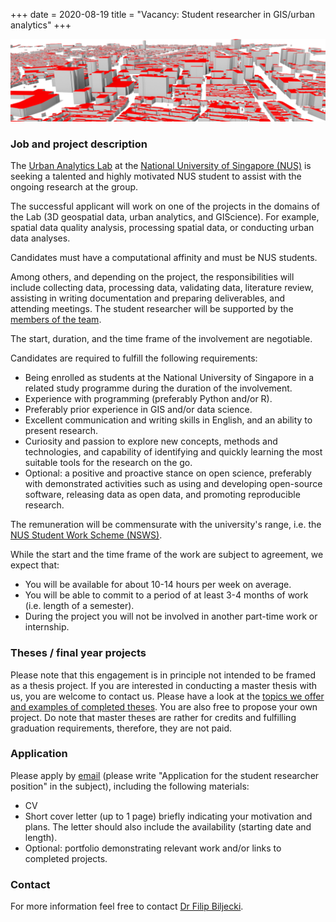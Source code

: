 +++
date = 2020-08-19
title = "Vacancy: Student researcher in GIS/urban analytics"
+++

![](header.png)

### Job and project description

The [Urban Analytics Lab](/) at the [National University of Singapore (NUS)](http://www.nus.edu.sg) is seeking a talented and highly motivated NUS student to assist with the ongoing research at the group.

The successful applicant will work on one of the projects in the domains of the Lab (3D geospatial data, urban analytics, and GIScience).
For example, spatial data quality analysis, processing spatial data, or conducting urban data analyses.

Candidates must have a computational affinity and must be NUS students.

Among others, and depending on the project, the responsibilities will include collecting data, processing data, validating data, literature review, assisting in writing documentation and preparing deliverables, and attending meetings.
The student researcher will be supported by the [members of the team](/people).

The start, duration, and the time frame of the involvement are negotiable.

Candidates are required to fulfill the following requirements:

- Being enrolled as students at the National University of Singapore in a related study programme during the duration of the involvement.
- Experience with programming (preferably Python and/or R).
- Preferably prior experience in GIS and/or data science.
- Excellent communication and writing skills in English, and an ability to present research.
- Curiosity and passion to explore new concepts, methods and technologies, and capability of identifying and quickly learning the most suitable tools for the research on the go.
- Optional: a positive and proactive stance on open science, preferably with demonstrated activities such as using and developing open-source software, releasing data as open data, and promoting reproducible research.

The remuneration will be commensurate with the university's range, i.e. the [NUS Student Work Scheme (NSWS)](http://www.nus.edu.sg/osa/about/join-us/nsws).

While the start and the time frame of the work are subject to agreement, we expect that:

- You will be available for about 10-14 hours per week on average.
- You will be able to commit to a period of at least 3-4 months of work (i.e. length of a semester).
- During the project you will not be involved in another part-time work or internship.

### Theses / final year projects

Please note that this engagement is in principle not intended to be framed as a thesis project.
If you are interested in conducting a master thesis with us, you are welcome to contact us. 
Please have a look at the [topics we offer and examples of completed theses](/teaching/#theses-and-dissertations).
You are also free to propose your own project.
Do note that master theses are rather for credits and fulfilling graduation requirements, therefore, they are not paid.

### Application

Please apply by [email](mailto:filip@nus.edu.sg) (please write "Application for the student researcher position" in the subject), including the following materials:

* CV
* Short cover letter (up to 1 page) briefly indicating your motivation and plans. The letter should also include the availability (starting date and length).
* Optional: portfolio demonstrating relevant work and/or links to completed projects.

### Contact

For more information feel free to contact [Dr Filip Biljecki](/authors/filip).

